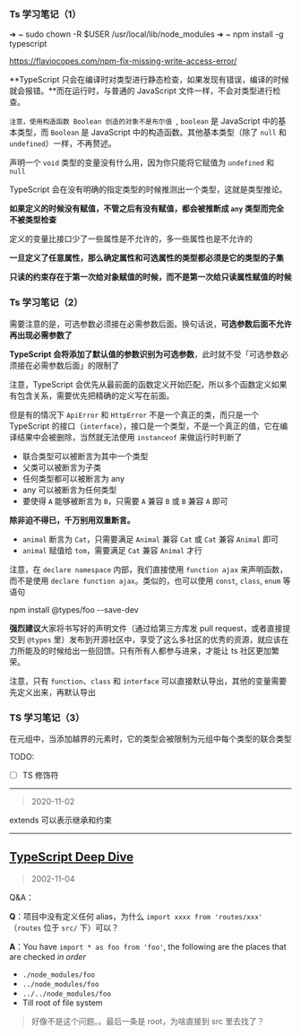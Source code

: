  

### Ts 学习笔记（1）

➜  ~ sudo chown -R $USER /usr/local/lib/node_modules
➜  ~ npm install -g typescript

https://flaviocopes.com/npm-fix-missing-write-access-error/

**TypeScript 只会在编译时对类型进行静态检查，如果发现有错误，编译的时候就会报错。**而在运行时，与普通的 JavaScript 文件一样，不会对类型进行检查。

`注意，使用构造函数 Boolean 创造的对象不是布尔值 `,  `boolean` 是 JavaScript 中的基本类型，而 `Boolean` 是 JavaScript 中的构造函数。其他基本类型（除了 `null` 和 `undefined`）一样，不再赘述。

声明一个 `void` 类型的变量没有什么用，因为你只能将它赋值为 `undefined` 和 `null`

TypeScript 会在没有明确的指定类型的时候推测出一个类型，这就是类型推论。

**如果定义的时候没有赋值，不管之后有没有赋值，都会被推断成 `any` 类型而完全不被类型检查**

定义的变量比接口少了一些属性是不允许的，多一些属性也是不允许的

**一旦定义了任意属性，那么确定属性和可选属性的类型都必须是它的类型的子集**

**只读的约束存在于第一次给对象赋值的时候，而不是第一次给只读属性赋值的时候**



### Ts 学习笔记（2）

需要注意的是，可选参数必须接在必需参数后面。换句话说，**可选参数后面不允许再出现必需参数了**

**TypeScript 会将添加了默认值的参数识别为可选参数**，此时就不受「可选参数必须接在必需参数后面」的限制了

注意，TypeScript 会优先从最前面的函数定义开始匹配，所以多个函数定义如果有包含关系，需要优先把精确的定义写在前面。

但是有的情况下 `ApiError` 和 `HttpError` 不是一个真正的类，而只是一个 TypeScript 的接口（`interface`），接口是一个类型，不是一个真正的值，它在编译结果中会被删除，当然就无法使用 `instanceof` 来做运行时判断了

- 联合类型可以被断言为其中一个类型
- 父类可以被断言为子类
- 任何类型都可以被断言为 any
- any 可以被断言为任何类型
- 要使得 `A` 能够被断言为 `B`，只需要 `A` 兼容 `B` 或 `B` 兼容 `A` 即可

**除非迫不得已，千万别用双重断言。**

- `animal` 断言为 `Cat`，只需要满足 `Animal` 兼容 `Cat` 或 `Cat` 兼容 `Animal` 即可
- `animal` 赋值给 `tom`，需要满足 `Cat` 兼容 `Animal` 才行

注意，在 `declare namespace` 内部，我们直接使用 `function ajax` 来声明函数，而不是使用 `declare function ajax`。类似的，也可以使用 `const`, `class`, `enum` 等语句

npm install @types/foo --save-dev

**强烈建议**大家将书写好的声明文件（通过给第三方库发 pull request，或者直接提交到 `@types` 里）发布到开源社区中，享受了这么多社区的优秀的资源，就应该在力所能及的时候给出一些回馈。只有所有人都参与进来，才能让 ts 社区更加繁荣。

注意，只有 `function`、`class` 和 `interface` 可以直接默认导出，其他的变量需要先定义出来，再默认导出



### TS 学习笔记（3）

在元组中，当添加越界的元素时，它的类型会被限制为元组中每个类型的联合类型



TODO:

- [ ] TS 修饰符



----

> 2020-11-02

extends 可以表示继承和约束

---

## [TypeScript Deep Dive](https://basarat.gitbook.io/typescript/)

> 2002-11-04

Q&A：

**Q**：项目中没有定义任何 alias，为什么 `import xxxx from 'routes/xxx'` （`routes` 位于 `src/` 下）可以？

**A**：You have `import * as foo from 'foo'`, the following are the places that are checked *in order*

- `./node_modules/foo`
- `../node_modules/foo`
- `../../node_modules/foo`
- Till root of file system

> 好像不是这个问题。。最后一条是 root，为啥直接到 src 里去找了？